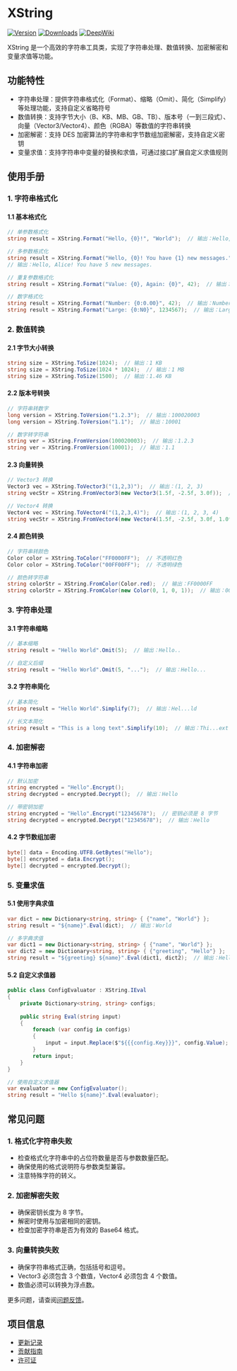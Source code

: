 # XString

[![Version](https://img.shields.io/npm/v/org.eframework.u3d.util)](https://www.npmjs.com/package/org.eframework.u3d.util)
[![Downloads](https://img.shields.io/npm/dm/org.eframework.u3d.util)](https://www.npmjs.com/package/org.eframework.u3d.util)
[![DeepWiki](https://img.shields.io/badge/DeepWiki-Explore-blue)](https://deepwiki.com/eframework-org/U3D.UTIL)

XString 是一个高效的字符串工具类，实现了字符串处理、数值转换、加密解密和变量求值等功能。

## 功能特性

- 字符串处理：提供字符串格式化（Format）、缩略（Omit）、简化（Simplify）等处理功能，支持自定义省略符号
- 数值转换：支持字节大小（B、KB、MB、GB、TB）、版本号（一到三段式）、向量（Vector3/Vector4）、颜色（RGBA）等数值的字符串转换
- 加密解密：支持 DES 加密算法的字符串和字节数组加密解密，支持自定义密钥
- 变量求值：支持字符串中变量的替换和求值，可通过接口扩展自定义求值规则

## 使用手册

### 1. 字符串格式化

#### 1.1 基本格式化
```csharp
// 单参数格式化
string result = XString.Format("Hello, {0}!", "World");  // 输出：Hello, World!

// 多参数格式化
string result = XString.Format("Hello, {0}! You have {1} new messages.", "Alice", 5);
// 输出：Hello, Alice! You have 5 new messages.

// 重复参数格式化
string result = XString.Format("Value: {0}, Again: {0}", 42);  // 输出：Value: 42, Again: 42

// 数字格式化
string result = XString.Format("Number: {0:0.00}", 42);  // 输出：Number: 42.00
string result = XString.Format("Large: {0:N0}", 1234567);  // 输出：Large: 1,234,567
```

### 2. 数值转换

#### 2.1 字节大小转换
```csharp
string size = XString.ToSize(1024);  // 输出：1 KB
string size = XString.ToSize(1024 * 1024);  // 输出：1 MB
string size = XString.ToSize(1500);  // 输出：1.46 KB
```

#### 2.2 版本号转换
```csharp
// 字符串转数字
long version = XString.ToVersion("1.2.3");  // 输出：100020003
long version = XString.ToVersion("1.1");  // 输出：10001

// 数字转字符串
string ver = XString.FromVersion(100020003);  // 输出：1.2.3
string ver = XString.FromVersion(10001);  // 输出：1.1
```

#### 2.3 向量转换
```csharp
// Vector3 转换
Vector3 vec = XString.ToVector3("(1,2,3)");  // 输出：(1, 2, 3)
string vecStr = XString.FromVector3(new Vector3(1.5f, -2.5f, 3.0f));  // 输出：(1.5,-2.5,3)

// Vector4 转换
Vector4 vec = XString.ToVector4("(1,2,3,4)");  // 输出：(1, 2, 3, 4)
string vecStr = XString.FromVector4(new Vector4(1.5f, -2.5f, 3.0f, 1.0f));  // 输出：(1.5,-2.5,3,1)
```

#### 2.4 颜色转换
```csharp
// 字符串转颜色
Color color = XString.ToColor("FF0000FF");  // 不透明红色
Color color = XString.ToColor("00FF00FF");  // 不透明绿色

// 颜色转字符串
string colorStr = XString.FromColor(Color.red);  // 输出：FF0000FF
string colorStr = XString.FromColor(new Color(0, 1, 0, 1));  // 输出：00FF00FF
```

### 3. 字符串处理

#### 3.1 字符串缩略
```csharp
// 基本缩略
string result = "Hello World".Omit(5);  // 输出：Hello..

// 自定义后缀
string result = "Hello World".Omit(5, "...");  // 输出：Hello...
```

#### 3.2 字符串简化
```csharp
// 基本简化
string result = "Hello World".Simplify(7);  // 输出：Hel...ld

// 长文本简化
string result = "This is a long text".Simplify(10);  // 输出：Thi...ext
```

### 4. 加密解密

#### 4.1 字符串加密
```csharp
// 默认加密
string encrypted = "Hello".Encrypt();
string decrypted = encrypted.Decrypt();  // 输出：Hello

// 带密钥加密
string encrypted = "Hello".Encrypt("12345678");  // 密钥必须是 8 字节
string decrypted = encrypted.Decrypt("12345678");  // 输出：Hello
```

#### 4.2 字节数组加密
```csharp
byte[] data = Encoding.UTF8.GetBytes("Hello");
byte[] encrypted = data.Encrypt();
byte[] decrypted = encrypted.Decrypt();
```

### 5. 变量求值

#### 5.1 使用字典求值
```csharp
var dict = new Dictionary<string, string> { {"name", "World"} };
string result = "${name}".Eval(dict);  // 输出：World

// 多字典求值
var dict1 = new Dictionary<string, string> { {"name", "World"} };
var dict2 = new Dictionary<string, string> { {"greeting", "Hello"} };
string result = "${greeting} ${name}".Eval(dict1, dict2);  // 输出：Hello World
```

#### 5.2 自定义求值器
```csharp
public class ConfigEvaluator : XString.IEval 
{
    private Dictionary<string, string> configs;
    
    public string Eval(string input)
    {
        foreach (var config in configs)
        {
            input = input.Replace($"${{{config.Key}}}", config.Value);
        }
        return input;
    }
}

// 使用自定义求值器
var evaluator = new ConfigEvaluator();
string result = "Hello ${name}".Eval(evaluator);
```

## 常见问题

### 1. 格式化字符串失败
- 检查格式化字符串中的占位符数量是否与参数数量匹配。
- 确保使用的格式说明符与参数类型兼容。
- 注意特殊字符的转义。

### 2. 加密解密失败
- 确保密钥长度为 8 字节。
- 解密时使用与加密相同的密钥。
- 检查加密字符串是否为有效的 Base64 格式。

### 3. 向量转换失败
- 确保字符串格式正确，包括括号和逗号。
- Vector3 必须包含 3 个数值，Vector4 必须包含 4 个数值。
- 数值必须可以转换为浮点数。

更多问题，请查阅[问题反馈](../CONTRIBUTING.md#问题反馈)。

## 项目信息

- [更新记录](../CHANGELOG.md)
- [贡献指南](../CONTRIBUTING.md)
- [许可证](../LICENSE.md) 